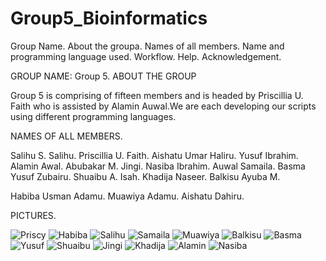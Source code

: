 # Group5_Bioinformatics
Group Name.
About the groupa.
Names of all members.
Name and programming language used.
Workflow.
Help.
Acknowledgement.

GROUP NAME: Group 5.
ABOUT THE GROUP

Group 5 is comprising of fifteen members and is headed by Priscillia U. Faith who is assisted by Alamin Auwal.We are each developing our scripts using different programming languages.

NAMES OF ALL MEMBERS.

Salihu S. Salihu.
Priscillia U. Faith.
Aishatu Umar Haliru.
Yusuf Ibrahim.
Alamin Awal.
Abubakar M. Jingi.
Nasiba Ibrahim.
Auwal Samaila.
Basma Yusuf Zubairu.
Shuaibu A. Isah.
Khadija Naseer.
Balkisu Ayuba M.

Habiba Usman Adamu.
Muawiya Adamu.
Aishatu Dahiru.


PICTURES.

![Priscy](https://user-images.githubusercontent.com/94042365/143778728-15693542-2689-48b1-aac8-e4135c3a6505.jpg)
![Habiba](https://user-images.githubusercontent.com/94042365/143778717-587539c9-2062-43a2-af5b-b0b8722f8390.jpg)
![Salihu](https://user-images.githubusercontent.com/94042365/143778718-abdc0afe-3124-4560-a4d8-46c310401d44.jpg)
![Samaila](https://user-images.githubusercontent.com/94042365/143778719-8e02b172-d72c-49fd-8d18-2097af9bb26b.jpg)
![Muawiya](https://user-images.githubusercontent.com/94042365/143778720-8cca98ec-d87c-4ed6-8b7a-2502353b3895.jpg)
![Balkisu](https://user-images.githubusercontent.com/94042365/143778721-171ffc3e-8b9b-4bb4-8387-d1129e02470e.jpg)
![Basma](https://user-images.githubusercontent.com/94042365/143778722-ac5d60b2-cced-4896-9358-b47452f909e2.jpg)
![Yusuf](https://user-images.githubusercontent.com/94042365/143778724-8e8fc329-6481-4da1-be5d-229bae985738.jpg)
![Shuaibu](https://user-images.githubusercontent.com/94042365/143778726-faad8248-61d9-48b2-af12-2ac3d9e49202.jpg)
![Jingi](https://user-images.githubusercontent.com/94042365/143778727-d257bb63-d8ae-4eb5-8ba7-e3ce45222e8e.jpg)
![Khadija](https://user-images.githubusercontent.com/94042365/143778730-fbc4c8fe-7699-433f-a1c4-ca96bb13d054.jpg)
![Alamin](https://user-images.githubusercontent.com/94042365/143778731-549b86ec-2669-48e7-92fc-ae524154c7a6.jpg)
![Nasiba](https://user-images.githubusercontent.com/94042365/143778732-a3f57dd4-d73a-4fd9-a1fc-9bee0f1f2cdb.jpg)





